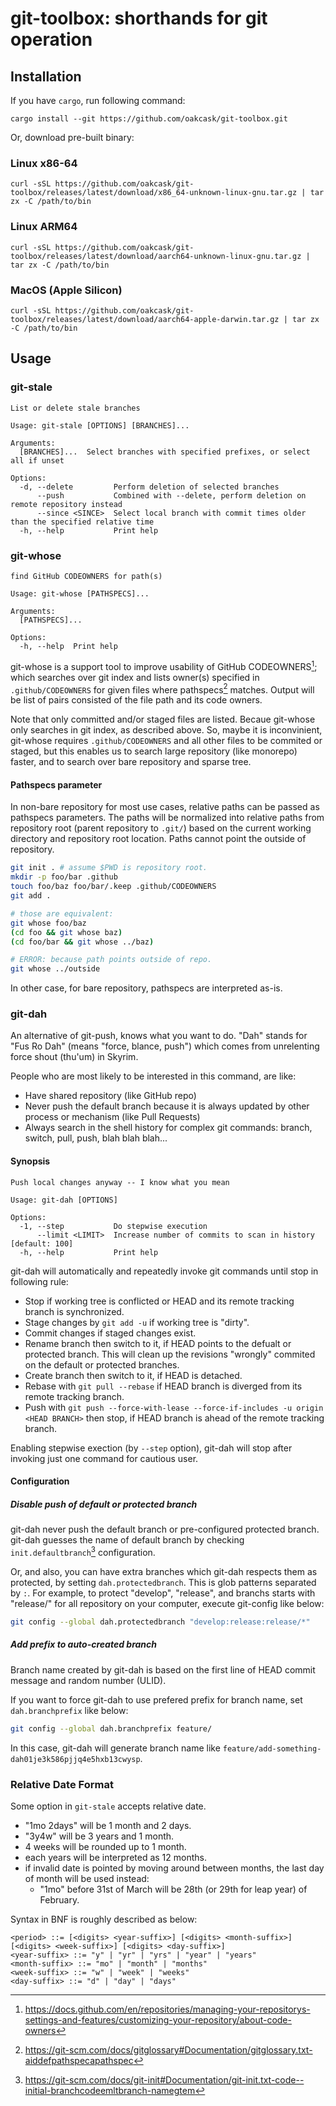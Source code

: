 # git-toolbox: shorthands for git operation

## Installation

If you have `cargo`, run following command:

```
cargo install --git https://github.com/oakcask/git-toolbox.git
```

Or, download pre-built binary:

### Linux x86-64

```
curl -sSL https://github.com/oakcask/git-toolbox/releases/latest/download/x86_64-unknown-linux-gnu.tar.gz | tar zx -C /path/to/bin
```

### Linux ARM64

```
curl -sSL https://github.com/oakcask/git-toolbox/releases/latest/download/aarch64-unknown-linux-gnu.tar.gz | tar zx -C /path/to/bin
```

### MacOS (Apple Silicon)

```
curl -sSL https://github.com/oakcask/git-toolbox/releases/latest/download/aarch64-apple-darwin.tar.gz | tar zx -C /path/to/bin
```

## Usage

### git-stale

```
List or delete stale branches

Usage: git-stale [OPTIONS] [BRANCHES]...

Arguments:
  [BRANCHES]...  Select branches with specified prefixes, or select all if unset

Options:
  -d, --delete         Perform deletion of selected branches
      --push           Combined with --delete, perform deletion on remote repository instead
      --since <SINCE>  Select local branch with commit times older than the specified relative time
  -h, --help           Print help
```

### git-whose

```
find GitHub CODEOWNERS for path(s)

Usage: git-whose [PATHSPECS]...

Arguments:
  [PATHSPECS]...  

Options:
  -h, --help  Print help
```

git-whose is a support tool to improve usability of GitHub CODEOWNERS[^1];
which searches over git index and lists owner(s) specified in `.github/CODEOWNERS` for given files where pathspecs[^2] matches.
Output will be list of pairs consisted of the file path and its code owners.

Note that only committed and/or staged files are listed.
Becaue git-whose only searches in git index, as described above.
So, maybe it is inconvinient, git-whose requires `.github/CODEOWNERS` and all other files to be commited or staged,
but this enables us to search large repository (like monorepo) faster, and to search over bare repository and sparse tree.

#### Pathspecs parameter

In non-bare repository for most use cases, relative paths can be passed as pathspecs parameters.
The paths will be normalized into relative paths from repository root (parent repository to `.git/`) based on
the current working directory and repository root location.
Paths cannot point the outside of repository.

```sh
git init . # assume $PWD is repository root.
mkdir -p foo/bar .github
touch foo/baz foo/bar/.keep .github/CODEOWNERS
git add .

# those are equivalent:
git whose foo/baz
(cd foo && git whose baz)
(cd foo/bar && git whose ../baz)

# ERROR: because path points outside of repo.
git whose ../outside
```

In other case, for bare repository, pathspecs are interpreted as-is.

[^1]: https://docs.github.com/en/repositories/managing-your-repositorys-settings-and-features/customizing-your-repository/about-code-owners
[^2]: https://git-scm.com/docs/gitglossary#Documentation/gitglossary.txt-aiddefpathspecapathspec

### git-dah

An alternative of git-push, knows what you want to do.
"Dah" stands for "Fus Ro Dah" (means "force, blance, push")
which comes from unrelenting force shout (thu'um) in Skyrim.

People who are most likely to be interested in this command, are like:

* Have shared repository (like GitHub repo)
* Never push the default branch because it is always updated by
  other process or mechanism (like Pull Requests)
* Always search in the shell history for complex git commands:
  branch, switch, pull, push, blah blah blah...

#### Synopsis

```
Push local changes anyway -- I know what you mean

Usage: git-dah [OPTIONS]

Options:
  -1, --step           Do stepwise execution
      --limit <LIMIT>  Increase number of commits to scan in history [default: 100]
  -h, --help           Print help
```

git-dah will automatically and repeatedly invoke git commands until stop in following rule:

* Stop if working tree is conflicted or HEAD and its remote tracking branch is synchronized.
* Stage changes by `git add -u` if working tree is "dirty".
* Commit changes if staged changes exist.
* Rename branch then switch to it, if HEAD points to the defualt or protected branch.
  This will clean up the revisions "wrongly" commited on the default or protected branches.
* Create branch then switch to it, if HEAD is detached.
* Rebase with `git pull --rebase` if HEAD branch is diverged from its remote tracking branch.
* Push with `git push --force-with-lease --force-if-includes -u origin <HEAD BRANCH>` then stop,
  if HEAD branch is ahead of the remote tracking branch.

Enabling stepwise exection (by `--step` option), git-dah will stop after invoking just one command for cautious user.

#### Configuration

##### Disable push of default or protected branch

git-dah never push the default branch or pre-configured protected branch.
git-dah guesses the name of default branch by checking `init.defaultbranch`[^3] configuration.

Or, and also, you can have extra branches which git-dah respects them as protected, by setting `dah.protectedbranch`.
This is glob patterns separated by `:`.
For example, to protect "develop", "release", and branchs starts with "release/" for all repository on your computer,
execute git-config like below:

```sh
git config --global dah.protectedbranch "develop:release:release/*"
```

[^3]: https://git-scm.com/docs/git-init#Documentation/git-init.txt-code--initial-branchcodeemltbranch-namegtem

##### Add prefix to auto-created branch

Branch name created by git-dah is based on the first line of HEAD commit message and
random number (ULID).

If you want to force git-dah to use prefered prefix for branch name, set `dah.branchprefix` like below:

```sh
git config --global dah.branchprefix feature/
```

In this case, git-dah will generate branch name like `feature/add-something-dah01je3k586pjjq4e5hxb13cwysp`.

### Relative Date Format

Some option in `git-stale` accepts relative date.

- "1mo 2days" will be 1 month and 2 days.
- "3y4w" will be 3 years and 1 month.
- 4 weeks will be rounded up to 1 month.
- each years will be interpreted as 12 months.
- if invalid date is pointed by moving around between months, the last day of month will be used instead:
  - "1mo" before 31st of March will be 28th (or 29th for leap year) of February.

Syntax in BNF is roughly described as below:

```
<period> ::= [<digits> <year-suffix>] [<digits> <month-suffix>] [<digits> <week-suffix>] [<digits> <day-suffix>]
<year-suffix> ::= "y" | "yr" | "yrs" | "year" | "years"
<month-suffix> ::= "mo" | "month" | "months"
<week-suffix> ::= "w" | "week" | "weeks"
<day-suffix> ::= "d" | "day" | "days"
```
